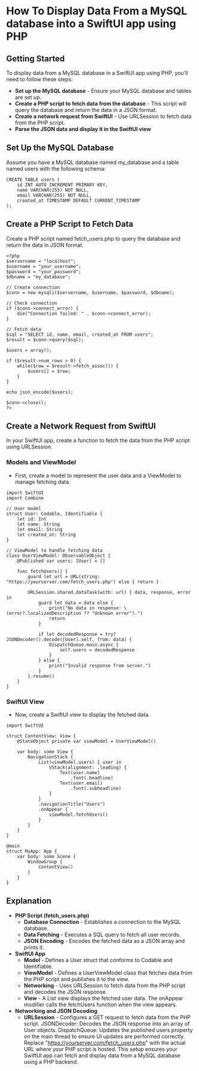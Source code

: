 # How To Display Data From a MySQL database into a SwiftUI app using PHP

## Getting Started

To display data from a MySQL database in a SwiftUI app using PHP, you'll need to follow these steps:

- **Set up the MySQL database** - Ensure your MySQL database and tables are set up.
- **Create a PHP script to fetch data from the database** - This script will query the database and return the data in a JSON format.
- **Create a network request from SwiftUI** - Use URLSession to fetch data from the PHP script.
- **Parse the JSON data and display it in the SwiftUI view**


## Set Up the MySQL Database
Assume you have a MySQL database named my_database and a table named users with the following schema:

```
CREATE TABLE users (
    id INT AUTO_INCREMENT PRIMARY KEY,
    name VARCHAR(255) NOT NULL,
    email VARCHAR(255) NOT NULL,
    created_at TIMESTAMP DEFAULT CURRENT_TIMESTAMP
);
```


## Create a PHP Script to Fetch Data
Create a PHP script named fetch_users.php to query the database and return the data in JSON format.

```
<?php
$servername = "localhost";
$username = "your_username";
$password = "your_password";
$dbname = "my_database";

// Create connection
$conn = new mysqli($servername, $username, $password, $dbname);

// Check connection
if ($conn->connect_error) {
    die("Connection failed: " . $conn->connect_error);
}

// Fetch data
$sql = "SELECT id, name, email, created_at FROM users";
$result = $conn->query($sql);

$users = array();

if ($result->num_rows > 0) {
    while($row = $result->fetch_assoc()) {
        $users[] = $row;
    }
}

echo json_encode($users);

$conn->close();
?>
```


## Create a Network Request from SwiftUI

In your SwiftUI app, create a function to fetch the data from the PHP script using URLSession.

### Models and ViewModel

- First, create a model to represent the user data and a ViewModel to manage fetching data.

```
import SwiftUI
import Combine

// User model
struct User: Codable, Identifiable {
    let id: Int
    let name: String
    let email: String
    let created_at: String
}

// ViewModel to handle fetching data
class UserViewModel: ObservableObject {
    @Published var users: [User] = []
    
    func fetchUsers() {
        guard let url = URL(string: "https://yourserver.com/fetch_users.php") else { return }
        
        URLSession.shared.dataTask(with: url) { data, response, error in
            guard let data = data else {
                print("No data in response: \(error?.localizedDescription ?? "Unknown error").")
                return
            }
            
            if let decodedResponse = try? JSONDecoder().decode([User].self, from: data) {
                DispatchQueue.main.async {
                    self.users = decodedResponse
                }
            } else {
                print("Invalid response from server.")
            }
        }.resume()
    }
}
```

### SwiftUI View

- Now, create a SwiftUI view to display the fetched data.


```
import SwiftUI

struct ContentView: View {
    @StateObject private var viewModel = UserViewModel()
    
    var body: some View {
        NavigationStack {
            List(viewModel.users) { user in
                VStack(alignment: .leading) {
                    Text(user.name)
                        .font(.headline)
                    Text(user.email)
                        .font(.subheadline)
                }
            }
            .navigationTitle("Users")
            .onAppear {
                viewModel.fetchUsers()
            }
        }
    }
}

@main
struct MyApp: App {
    var body: some Scene {
        WindowGroup {
            ContentView()
        }
    }
}
```


## Explanation

- **PHP Script (fetch_users.php)**
    - **Database Connection** - Establishes a connection to the MySQL database.
    - **Data Fetching** - Executes a SQL query to fetch all user records.
    - **JSON Encoding** - Encodes the fetched data as a JSON array and prints it.
- **SwiftUI App**
    - **Model** - Defines a User struct that conforms to Codable and Identifiable.
    - **ViewModel** - Defines a UserViewModel class that fetches data from the PHP script and publishes it to the view.
    - **Networking** - Uses URLSession to fetch data from the PHP script and decodes the JSON response.
    - **View** - A List view displays the fetched user data. The onAppear modifier calls the fetchUsers function when the view appears.
- **Networking and JSON Decoding**
    - **URLSession** - Configures a GET request to fetch data from the PHP script.
JSONDecoder: Decodes the JSON response into an array of User objects.
DispatchQueue: Updates the published users property on the main thread to ensure UI updates are performed correctly.
Replace "https://yourserver.com/fetch_users.php" with the actual URL where your PHP script is hosted. This setup ensures your SwiftUI app can fetch and display data from a MySQL database using a PHP backend.
